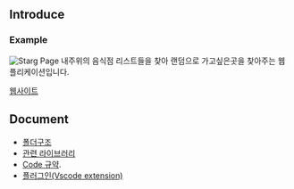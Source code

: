 
Introduce
---
### Example
![Starg Page](assets/example.png)
내주위의 음식점 리스트들을 찾아 랜덤으로 가고싶은곳을 찾아주는 웹플리케이션입니다.

[웹사이트](https://temp-map.vercel.app/)

Document
---
- [폴더구조](https://github.com/lss3070/temp-map/wiki/%ED%8F%B4%EB%8D%94-%EA%B5%AC%EC%A1%B0)
- [관련 라이브러리](https://github.com/lss3070/temp-map/wiki/%EA%B4%80%EB%A0%A8-%EB%9D%BC%EC%9D%B4%EB%B8%8C%EB%9F%AC%EB%A6%AC)
- [Code 규약](https://github.com/lss3070/temp-map/wiki/Code-Convention).
- [플러그인(Vscode extension)](https://github.com/lss3070/temp-map/wiki/%ED%94%8C%EB%9F%AC%EA%B7%B8%EC%9D%B8)